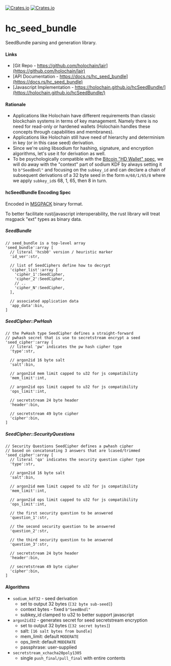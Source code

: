 <a href="https://github.com/holochain/lair/blob/master/LICENSE-APACHE">![Crates.io](https://img.shields.io/crates/l/hc_seed_bundle)</a>
<a href="https://crates.io/crates/hc_seed_bundle">![Crates.io](https://img.shields.io/crates/v/hc_seed_bundle)</a>

# hc_seed_bundle

SeedBundle parsing and generation library.

#### Links

- [Git Repo - https://github.com/holochain/lair](https://github.com/holochain/lair)
- [API Documentation - https://docs.rs/hc_seed_bundle](https://docs.rs/hc_seed_bundle)
- [Javascript Implementation - https://holochain.github.io/hcSeedBundle/](https://holochain.github.io/hcSeedBundle/)

#### Rationale

- Applications like Holochain have different requirements than classic
blockchain systems in terms of key management. Namely there is no need
for read-only or hardened wallets (Holochain handles these concepts
through capabilities and membranes).
- Applications like Holochain still have need of hierarchy and determinism
in key (or in this case seed) derivation.
- Since we're using libsodium for hashing, signature, and encryption
algorithms, let's use it for derivation as well.
- To be psychologically compatible with the
[Bitcoin "HD Wallet" spec](https://github.com/bitcoin/bips/blob/master/bip-0032.mediawiki),
we will do away with the "context" part of sodium KDF by always setting
it to `b"SeedBndl"` and focusing on the `subkey_id` and can declare a
chain of subsequent derivations of a 32 byte seed in the form
`m/68/1/65/8` where we apply `subkey_id`s 68, 1, 65, then 8 in turn.

#### hcSeedBundle Encoding Spec

Encoded in [MSGPACK](https://msgpack.org/index.html) binary format.

To better facilitate rust/javascript interoperability, the rust library
will treat msgpack "ext" types as binary data.

##### SeedBundle

```
// seed_bundle is a top-level array
'seed_bundle':array [
  // literal 'hcsb0' version / heuristic marker
  'id_ver':str,

  // list of SeedCiphers define how to decrypt
  'cipher_list':array [
    'cipher_1':SeedCipher,
    'cipher_2':SeedCipher,
    // ..
    'cipher_N':SeedCipher,
  ],

  // associated application data
  'app_data':bin,
]
```

##### SeedCipher::PwHash

```
// the PwHash type SeedCipher defines a straight-forward
// pwhash secret that is use to secretstream encrypt a seed
'seed_cipher':array [
  // literal 'pw' indicates the pw hash cipher type
  'type':str,

  // argon2id 16 byte salt
  'salt':bin,

  // argon2id mem limit capped to u32 for js compatibility
  'mem_limit':int,

  // argon2id ops limit capped to u32 for js compatibility
  'ops_limit':int,

  // secretstream 24 byte header
  'header':bin,

  // secretstream 49 byte cipher
  'cipher':bin,
]
```

##### SeedCipher::SecurityQuestions

```
// Security Questions SeedCipher defines a pwhash cipher
// based on concatonating 3 answers that are lcased/trimmed
'seed_cipher':array [
  // literal 'qa' indicates the security question cipher type
  'type':str,

  // argon2id 16 byte salt
  'salt':bin,

  // argon2id mem limit capped to u32 for js compatibility
  'mem_limit':int,

  // argon2id ops limit capped to u32 for js compatibility
  'ops_limit':int,

  // the first security question to be answered
  'question_1':str,

  // the second security question to be answered
  'question_2':str,

  // the third security question to be answered
  'question_3':str,

  // secretstream 24 byte header
  'header':bin,

  // secretstream 49 byte cipher
  'cipher':bin,
]
```

#### Algorithms

- `sodium_kdf32` - seed derivation
  - set to output 32 bytes (`[32 byte sub-seed]`)
  - context bytes - fixed `b"SeedBndl"`
  - subkey_id clamped to u32 to better support javascript
- `argon2id32` - generates secret for seed secretstream encryption
  - set to output 32 bytes (`[32 secret bytes]`)
  - salt: `[16 salt bytes from bundle]`
  - mem_limit: default `MODERATE`
  - ops_limit: default `MODERATE`
  - passphrase: user-supplied
- `secretstream_xchacha20poly1305`
  - single `push_final/pull_final` with entire contents
